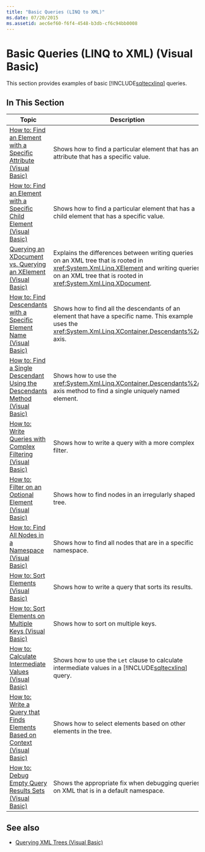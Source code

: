 ```yaml
---
title: "Basic Queries (LINQ to XML)"
ms.date: 07/20/2015
ms.assetid: aec6ef60-f6f4-4548-b3db-cf6c94bb0008
---
```

# Basic Queries (LINQ to XML) (Visual Basic)
This section provides examples of basic [!INCLUDE[sqltecxlinq](~/includes/sqltecxlinq-md.md)] queries.  
  
## In This Section  
  
|Topic|Description|  
|-----------|-----------------|  
|[How to: Find an Element with a Specific Attribute (Visual Basic)](../../../../visual-basic/programming-guide/concepts/linq/how-to-find-an-element-with-a-specific-attribute.md)|Shows how to find a particular element that has an attribute that has a specific value.|  
|[How to: Find an Element with a Specific Child Element (Visual Basic)](../../../../visual-basic/programming-guide/concepts/linq/how-to-find-an-element-with-a-specific-child-element.md)|Shows how to find a particular element that has a child element that has a specific value.|  
|[Querying an XDocument vs. Querying an XElement (Visual Basic)](../../../../visual-basic/programming-guide/concepts/linq/querying-an-xdocument-vs-querying-an-xelement.md)|Explains the differences between writing queries on an XML tree that is rooted in <xref:System.Xml.Linq.XElement> and writing queries on an XML tree that is rooted in <xref:System.Xml.Linq.XDocument>.|  
|[How to: Find Descendants with a Specific Element Name (Visual Basic)](../../../../visual-basic/programming-guide/concepts/linq/how-to-find-descendants-with-a-specific-element-name.md)|Shows how to find all the descendants of an element that have a specific name. This example uses the <xref:System.Xml.Linq.XContainer.Descendants%2A> axis.|  
|[How to: Find a Single Descendant Using the Descendants Method (Visual Basic)](../../../../visual-basic/programming-guide/concepts/linq/how-to-find-a-single-descendant-using-the-descendants-method.md)|Shows how to use the <xref:System.Xml.Linq.XContainer.Descendants%2A> axis method to find a single uniquely named element.|  
|[How to: Write Queries with Complex Filtering (Visual Basic)](../../../../visual-basic/programming-guide/concepts/linq/how-to-write-queries-with-complex-filtering.md)|Shows how to write a query with a more complex filter.|  
|[How to: Filter on an Optional Element (Visual Basic)](../../../../visual-basic/programming-guide/concepts/linq/how-to-filter-on-an-optional-element.md)|Shows how to find nodes in an irregularly shaped tree.|  
|[How to: Find All Nodes in a Namespace (Visual Basic)](../../../../visual-basic/programming-guide/concepts/linq/how-to-find-all-nodes-in-a-namespace.md)|Shows how to find all nodes that are in a specific namespace.|  
|[How to: Sort Elements (Visual Basic)](../../../../visual-basic/programming-guide/concepts/linq/how-to-sort-elements.md)|Shows how to write a query that sorts its results.|  
|[How to: Sort Elements on Multiple Keys (Visual Basic)](../../../../visual-basic/programming-guide/concepts/linq/how-to-sort-elements-on-multiple-keys.md)|Shows how to sort on multiple keys.|  
|[How to: Calculate Intermediate Values (Visual Basic)](../../../../visual-basic/programming-guide/concepts/linq/how-to-calculate-intermediate-values.md)|Shows how to use the `Let` clause to calculate intermediate values in a [!INCLUDE[sqltecxlinq](~/includes/sqltecxlinq-md.md)] query.|  
|[How to: Write a Query that Finds Elements Based on Context (Visual Basic)](../../../../visual-basic/programming-guide/concepts/linq/how-to-write-a-query-that-finds-elements-based-on-context.md)|Shows how to select elements based on other elements in the tree.|  
|[How to: Debug Empty Query Results Sets (Visual Basic)](../../../../visual-basic/programming-guide/concepts/linq/how-to-debug-empty-query-results-sets.md)|Shows the appropriate fix when debugging queries on XML that is in a default namespace.|  
  
## See also

- [Querying XML Trees (Visual Basic)](../../../../visual-basic/programming-guide/concepts/linq/querying-xml-trees.md)

